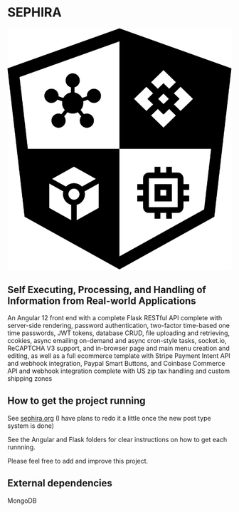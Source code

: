 # SEPHIRA

![SEPHIRA Logo](./SEPHIRA_logo.svg?raw=true)

## Self Executing, Processing, and Handling of Information from Real-world Applications

An Angular 12 front end with a complete Flask RESTful API complete with server-side rendering, password authentication, two-factor time-based one time passwords, JWT tokens, database CRUD, file uploading and retrieving, ccokies, async emailing on-demand and async cron-style tasks, socket.io, ReCAPTCHA V3 support, and in-browser page and main menu creation and editing, as well as a full ecommerce template with Stripe Payment Intent API and webhook integration, Paypal Smart Buttons, and Coinbase Commerce API and webhook integration complete with US zip tax handling and custom shipping zones

## How to get the project running

See [sephira.org](https://sephira.org/) (I have plans to redo it a little once the new post type system is done)

See the Angular and Flask folders for clear instructions on how to get each runnning.

Please feel free to add and improve this project.

## External dependencies

MongoDB
